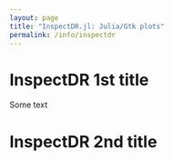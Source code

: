 ```yaml
---
layout: page
title: "InspectDR.jl: Julia/Gtk plots"
permalink: /info/inspectdr
---
```


# InspectDR 1st title
Some text

# InspectDR 2nd title


